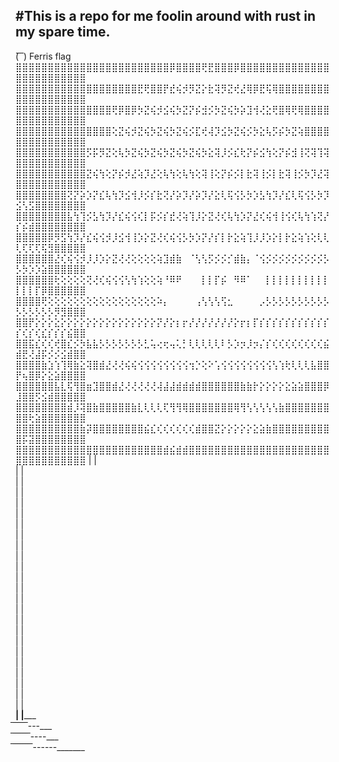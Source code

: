   #This is a repo for me foolin around with rust in my spare time.
  --
  ( ͞ ͞) Ferris flag
  ⣿⣿⣿⣿⣿⣿⣿⣿⣿⣿⣿⣿⣿⣿⣿⣿⣿⣿⣿⣿⣿⣿⣿⣿⡿⣿⣿⣿⣿⢟⣟⣿⣿⣿⡿⣿⣿⣿⣿⣿⣿⣿⣿⣿⣿⣿⣿⣿⣿⣿⣿⣿⣿⣿⣿⣿⣿⣿⣿⣿
  ⣿⣿⣿⣿⣿⣿⣿⣿⣿⣿⣿⣿⣿⣿⣿⣿⣿⣿⣿⣟⢟⣿⣿⡟⣞⢮⡺⡻⣝⡕⣗⢽⡻⣝⢞⣜⢿⡿⣟⢯⢿⣿⣿⣿⣿⣿⣿⣿⣿⣿⣿⣿⣿⣿⣿⣿⣿⣿⣿⣿
  ⣿⣿⣿⣿⣿⣿⣿⣿⣿⣿⣿⣿⣿⣿⣿⢟⡿⣿⡿⡳⣝⢮⡺⣪⢮⡳⣝⡝⡮⣺⡪⡳⣝⢮⡳⡵⣹⢺⢜⣕⢟⣿⢿⢟⢿⣿⣿⣿⣿⣿⣿⣿⣿⣿⣿⣿⣿⣿⣿⣿
  ⣿⣿⣿⣿⣿⣿⣿⣿⣿⣿⣿⣿⣿⣿⣿⢕⣝⢮⡺⣝⢮⡳⣝⢮⡳⣝⢮⡪⣏⢞⢼⡹⣪⡳⣝⢮⡪⡳⣕⢧⡫⡮⡳⣝⢵⣿⣿⣿⣿⣿⣿⣿⣿⣿⣿⣿⣿⣿⣿⣿
  ⣿⣿⣿⣿⣿⣿⣿⣿⣿⣿⣿⡫⡯⡻⣝⢕⢧⡳⣝⢮⡳⣝⢮⡳⣝⢮⡳⣝⢮⡳⣕⢽⡸⡪⣎⢗⡝⡮⣪⢳⢕⡝⡮⣺⢸⢝⢽⢹⢽⣿⣿⣿⣿⣿⣿⣿⣿⣿⣿⣿
  ⣿⣿⣿⣿⣿⣿⣿⣿⣿⣿⣿⣝⢮⢳⢕⡝⡮⡺⣜⢵⡹⣜⢕⢧⢳⢕⢧⢳⢕⢽⢸⢕⡝⡮⡪⡇⣗⢽⢸⡪⡇⣗⢽⢸⡪⡳⡹⣜⢽⣿⣿⣿⣿⣿⣿⣿⣿⣿⣿⣿
  ⣿⣿⣿⣿⣿⣿⣿⣿⢝⡝⡵⡱⡝⣎⢧⢳⡹⣪⢺⡸⡪⡎⣗⢝⡜⡵⡹⡜⡵⡹⡜⣕⢇⢯⢪⡣⡳⡱⣣⢳⡹⡜⣎⢇⢯⢪⡣⡳⡹⣪⢣⣫⣿⣿⣿⣿⣿⣿⣿⣿
  ⣿⣿⣿⣿⣿⣿⣿⣿⣧⢳⢹⡪⣣⢳⡹⡜⣎⢮⢪⢎⡇⡯⡪⡎⣞⢜⢵⢹⡸⡕⣝⢜⢎⢧⢳⡱⡝⣜⢎⢮⢺⢸⢪⢎⢧⢳⢱⢝⡜⡎⡮⣾⣿⣿⣿⣿⣿⣿⣿⣿
  ⣿⣿⣿⣿⣿⡿⡻⣫⢳⡹⡜⣎⢮⢪⡺⡸⣪⢺⢸⡱⡕⣝⢜⢎⢮⢪⡣⡳⡱⡝⡜⡎⡇⡗⣕⢵⢹⡸⡸⡱⡕⡇⡗⣕⢵⢱⢕⢇⢇⢇⢏⢏⢏⢯⣻⣿⣿⣿⣿⣿
  ⣿⣿⣿⣿⣿⣿⣜⢎⢮⢪⡺⡸⡸⡱⡕⣝⢜⢜⢕⢕⢕⢕⢵⣹⣾⣷⠀⠈⢣⢣⡫⡪⡪⡊⣾⣷⡄⠈⢪⡪⡪⡪⡪⡪⡪⡪⡪⡪⡣⡣⡳⡱⡱⣵⣿⣿⣿⣿⣿⣿
  ⣿⣿⣿⣿⣿⣿⢗⢕⢕⢕⢕⢝⢜⢎⢮⢪⢪⢣⢳⢱⢕⢕⢵⠘⠿⠟⠀⠀⠀⡇⡇⡏⡮⠀⠻⠿⠁⠀⠀⡇⡇⡇⡇⡇⡇⡇⡇⡇⡇⡇⡇⡇⡏⡿⣿⣿⣿⣿⣿⣿
  ⣿⣿⣿⣿⢟⢕⢕⢕⢕⢕⢕⢕⢕⢕⢕⢕⢕⢕⢕⢕⢕⢕⠵⡄⠀⠀⠀⠀⢠⢣⢣⢣⢫⣂⠀⠀⠀⠀⡠⡣⡣⡣⡣⡣⡣⡣⡣⡣⡣⡣⡣⡣⡣⡣⡣⡻⣻⣿⣿⣿
  ⣿⣿⡟⡕⡕⡕⣕⡕⡕⡕⡕⡕⡕⡕⡕⡕⡕⡕⡕⡕⡕⡕⡝⡜⡕⡆⡖⡜⡜⡜⡜⡜⡜⡜⡕⡖⡆⡏⡎⡎⡎⡎⡎⡎⡎⡎⡎⡎⡎⡎⢎⡎⢎⣎⡎⡎⡎⣮⣿⣿
  ⣿⣿⣯⣎⢎⢎⢞⣿⣎⡪⡳⣧⣧⡣⡣⡣⡣⡣⡣⡣⣃⢥⢔⢖⢤⢅⡃⢇⢇⢇⢇⢇⠇⡣⡱⡲⡸⡲⡌⡎⢎⢎⢎⢎⢎⢎⢎⢎⣮⣾⣟⢜⣼⡯⡪⡪⣪⣾⣿⣿
  ⣿⣿⣿⣿⣷⣱⢱⢹⢿⣷⣕⢽⣿⣾⣜⢜⢜⢮⢮⢪⢪⢪⢪⢪⢪⢪⢪⢲⡑⢕⠕⢡⢪⢪⢪⢪⢪⢪⢪⢪⢣⢱⢗⢇⢇⢇⣧⣿⣿⡟⢦⣿⡿⡕⣕⣵⣿⣿⣿⣿
  ⣿⣿⣿⣿⣿⣿⣧⣇⢯⢻⣿⣶⣹⣿⣿⣾⣜⢜⢜⢜⢜⢜⢼⣼⣼⣾⣾⣾⣾⣿⣿⣿⣿⣿⣿⣷⣷⡗⡕⡕⡕⡕⣕⣵⣵⣿⣿⣿⡿⣸⣿⣿⡫⣪⣾⣿⣿⣿⣿⣿
  ⣿⣿⣿⣿⣿⣿⣿⣿⣾⡸⢽⣿⣷⣿⣿⣿⣿⣿⣷⣇⢇⢇⢇⢏⢻⢻⢿⣿⣿⣿⣿⣿⣿⣿⢿⢻⢣⢣⢣⢣⢣⣷⣿⣿⣿⣿⣿⣿⣿⣿⣿⢗⣵⣿⣿⣿⣿⣿⣿⣿
  ⣿⣿⣿⣿⣿⣿⣿⣿⣿⣿⣷⡽⣿⣿⣿⣿⣿⣿⣿⣿⣮⣎⢎⢎⢎⢎⢎⢎⣾⣿⣿⣝⡕⡕⡕⡕⡕⣕⣵⣷⣿⣿⣿⣿⣿⣿⣿⣿⣿⣿⡯⣽⣿⣿⣿⣿⣿⣿⣿⣿
  ⣿⣿⣿⣿⣿⣿⣿⣿⣿⣿⣿⣿⣿⣿⣿⣿⣿⣿⣿⣿⣿⣿⣿⣾⣮⣾⣾⣿⣿⣿⣿⣿⣿⣿⣿⣿⣿⣿⣿⣿⣿⣿⣿⣿⣿⣿⣿⣿⣿⣿⣿⣿⣿⣿⣿⣿⣿⣿⣿⣿
  | |                                                                      
  | |                                                                      
  | |                                                                      
  | |                                                                      
  | |                                                                      
  | |                                                                      
  | |                                                                      
  | |                                                                      
  | |                                                                      
  | |                                                                      
  | |                                                                      
  | |                                                                      
  | |                                                                      
  | |                                                                      
  | |                                                                      
  | |                                                                      
  | |                                                                      
  | |                                                                      
  | |                                                                      
  | |                                                                      
  | |                                                                      
  | |                                                                      
  | |                                                                      
  | |                                                                      
__| |_____                                                                      
         ͞ ͞ ͞ ͞ ͞ ͞---___                                                                      
                  ͞ ͞ ͞ ͞ ͞ ͞ ͞----___                                                                      
                            ͞ ͞ ͞ ͞ ͞ ͞ ͞ ͞------_______                                                                      
                                                                                                                                            
